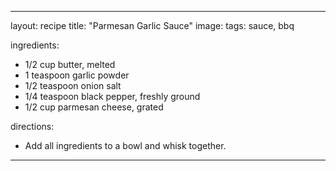 ---

layout: recipe
title:  "Parmesan Garlic Sauce"
image:
tags: sauce, bbq

ingredients:
- 1/2 cup butter, melted
- 1 teaspoon garlic powder
- 1/2 teaspoon onion salt
- 1/4 teaspoon black pepper, freshly ground
- 1/2 cup parmesan cheese, grated

directions:
- Add all ingredients to a bowl and whisk together.
---